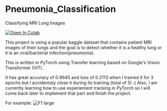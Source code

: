 # Pneumonia_Classification
Classifying MRI Lung Images

<a href="[https://colab.research.google.com/github/googlecolab/colabtools/blob/master/notebooks/colab-github-demo.ipynb](https://colab.research.google.com/drive/1c2BaZU9N5aJUQL6D3tsdZqtM5Ed_g1aj?usp=sharing)">
  <img src="https://colab.research.google.com/assets/colab-badge.svg" alt="Open In Colab"/>
</a>

This project is using a popular kaggle dataset that contains patient MRI images of their lungs and the goal is to detect whether it is a healthy lung or it is an viral/bacterial infection(pneumonia).

This is written in PyTorch using Transfer learning based on Google's Vision Transformer (ViT).

It has great accuracy of 0.9645 and loss of 0.2113 when I trained it for 3 epochs but I accidentaly close it during its training (total of 5) :( Also, I am currently learning how to use experiement tracking in PyTorch so I will come back later to implement that part and finish the project.

For example:
![F1 large](https://user-images.githubusercontent.com/97126484/236651950-13e5605e-fbc4-4b87-aa26-e066ebfb5fbd.jpg)

